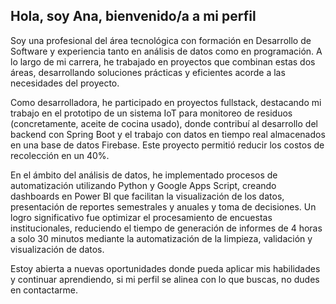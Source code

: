 ## Hola, soy Ana, bienvenido/a a mi perfil 

Soy una profesional del área tecnológica con formación en Desarrollo de Software y experiencia tanto en análisis de datos como en programación. A lo largo de mi carrera, he trabajado en proyectos que combinan estas dos áreas, desarrollando soluciones prácticas y eficientes acorde a las necesidades del proyecto.

Como desarrolladora, he participado en proyectos fullstack, destacando mi trabajo en el prototipo de un sistema IoT para monitoreo de residuos (concretamente, aceite de cocina usado), donde contribuí al desarrollo del backend con Spring Boot y el trabajo con datos en tiempo real almacenados en una base de datos Firebase. Este proyecto permitió reducir los costos de recolección en un 40%.

En el ámbito del análisis de datos, he implementado procesos de automatización utilizando Python y Google Apps Script, creando dashboards en Power BI que facilitan la visualización de los datos, presentación de reportes semestrales y anuales y toma de decisiones. Un logro significativo fue optimizar el procesamiento de encuestas institucionales, reduciendo el tiempo de generación de informes de 4 horas a solo 30 minutos mediante la automatización de la limpieza, validación y visualización de datos.

Estoy abierta a nuevas oportunidades donde pueda aplicar mis habilidades y continuar aprendiendo, si mi perfil se alinea con lo que buscas, no dudes en contactarme.
